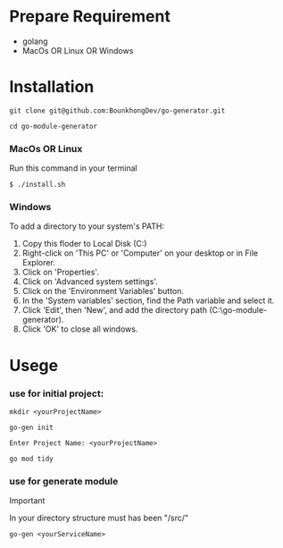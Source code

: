 # Prepare Requirement

- golang
- MacOs OR Linux OR Windows

# Installation

```
git clone git@github.com:BounkhongDev/go-generator.git
```

```
cd go-module-generator
```

### MacOs OR Linux
Run this command in your terminal
```
$ ./install.sh
```

### Windows

To add a directory to your system's PATH:

1. Copy this floder to Local Disk (C:)
2. Right-click on 'This PC' or 'Computer' on your desktop or in File Explorer.
3. Click on 'Properties'.
4. Click on 'Advanced system settings'.
5. Click on the 'Environment Variables' button.
6. In the 'System variables' section, find the Path variable and select it.
7. Click 'Edit', then 'New', and add the directory path (C:\go-module-generator).
8. Click 'OK' to close all windows.

# Usege

### use for initial project:
```
mkdir <yourProjectName>
```
```
go-gen init
```
```
Enter Project Name: <yourProjectName>
```
```
go mod tidy
```

### use for generate module
> [!IMPORTANT]
> In your directory structure must has been "/src/"

```
go-gen <yourServiceName>
```
